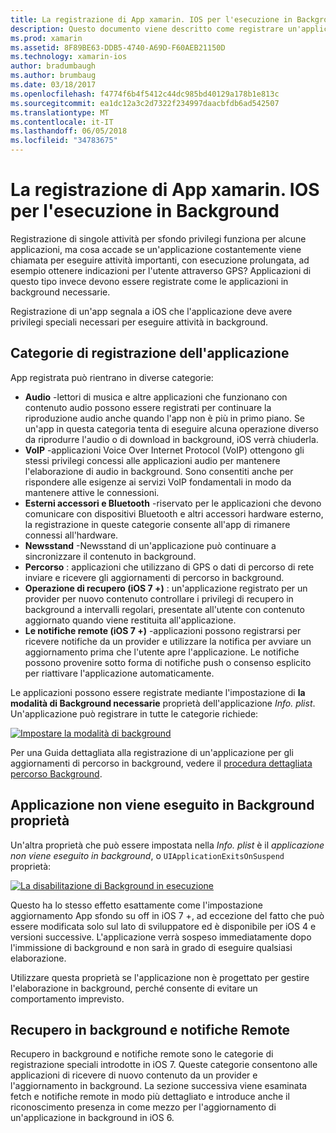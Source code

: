 ```yaml
---
title: La registrazione di App xamarin. IOS per l'esecuzione in Background
description: Questo documento viene descritto come registrare un'applicazione di xamarin. IOS per l'esecuzione in background. Viene descritto Audio App, VoIP App, accessori esterni e bluetooth e altro ancora.
ms.prod: xamarin
ms.assetid: 8F89BE63-DDB5-4740-A69D-F60AEB21150D
ms.technology: xamarin-ios
author: bradumbaugh
ms.author: brumbaug
ms.date: 03/18/2017
ms.openlocfilehash: f4774f6b4f5412c44dc985bd40129a178b1e813c
ms.sourcegitcommit: ea1dc12a3c2d7322f234997daacbfdb6ad542507
ms.translationtype: MT
ms.contentlocale: it-IT
ms.lasthandoff: 06/05/2018
ms.locfileid: "34783675"
---
```

# <a name="registering-xamarinios-apps-to-run-in-the-background"></a>La registrazione di App xamarin. IOS per l'esecuzione in Background

Registrazione di singole attività per sfondo privilegi funziona per alcune applicazioni, ma cosa accade se un'applicazione costantemente viene chiamata per eseguire attività importanti, con esecuzione prolungata, ad esempio ottenere indicazioni per l'utente attraverso GPS? Applicazioni di questo tipo invece devono essere registrate come le applicazioni in background necessarie.

Registrazione di un'app segnala a iOS che l'applicazione deve avere privilegi speciali necessari per eseguire attività in background.

## <a name="application-registration-categories"></a>Categorie di registrazione dell'applicazione

App registrata può rientrano in diverse categorie:

-  **Audio** -lettori di musica e altre applicazioni che funzionano con contenuto audio possono essere registrati per continuare la riproduzione audio anche quando l'app non è più in primo piano. Se un'app in questa categoria tenta di eseguire alcuna operazione diverso da riprodurre l'audio o di download in background, iOS verrà chiuderla.
-  **VoIP** -applicazioni Voice Over Internet Protocol (VoIP) ottengono gli stessi privilegi concessi alle applicazioni audio per mantenere l'elaborazione di audio in background. Sono consentiti anche per rispondere alle esigenze ai servizi VoIP fondamentali in modo da mantenere attive le connessioni.
-  **Esterni accessori e Bluetooth** -riservato per le applicazioni che devono comunicare con dispositivi Bluetooth e altri accessori hardware esterno, la registrazione in queste categorie consente all'app di rimanere connessi all'hardware.
-  **Newsstand** -Newsstand di un'applicazione può continuare a sincronizzare il contenuto in background.
-  **Percorso** : applicazioni che utilizzano di GPS o dati di percorso di rete inviare e ricevere gli aggiornamenti di percorso in background.
-  **Operazione di recupero (iOS 7 +)** : un'applicazione registrato per un provider per nuovo contenuto controllare i privilegi di recupero in background a intervalli regolari, presentate all'utente con contenuto aggiornato quando viene restituita all'applicazione.
-  **Le notifiche remote (iOS 7 +)** -applicazioni possono registrarsi per ricevere notifiche da un provider e utilizzare la notifica per avviare un aggiornamento prima che l'utente apre l'applicazione. Le notifiche possono provenire sotto forma di notifiche push o consenso esplicito per riattivare l'applicazione automaticamente.


Le applicazioni possono essere registrate mediante l'impostazione di **la modalità di Background necessarie** proprietà dell'applicazione *Info. plist*. Un'applicazione può registrare in tutte le categorie richiede:

 [![](registering-applications-to-run-in-background-images/bgmodes.png "Impostare la modalità di background")](registering-applications-to-run-in-background-images/bgmodes.png#lightbox)

Per una Guida dettagliata alla registrazione di un'applicazione per gli aggiornamenti di percorso in background, vedere il [procedura dettagliata percorso Background](~/ios/app-fundamentals/backgrounding/ios-backgrounding-walkthroughs/location-walkthrough.md).

## <a name="application-does-not-run-in-background-property"></a>Applicazione non viene eseguito in Background proprietà

Un'altra proprietà che può essere impostata nella *Info. plist* è il *applicazione non viene eseguito in background*, o `UIApplicationExitsOnSuspend` proprietà:

 [![](registering-applications-to-run-in-background-images/plist.png "La disabilitazione di Background in esecuzione")](registering-applications-to-run-in-background-images/plist.png#lightbox)

Questo ha lo stesso effetto esattamente come l'impostazione aggiornamento App sfondo su off in iOS 7 +, ad eccezione del fatto che può essere modificata solo sul lato di sviluppatore ed è disponibile per iOS 4 e versioni successive. L'applicazione verrà sospeso immediatamente dopo l'immissione di background e non sarà in grado di eseguire qualsiasi elaborazione.

Utilizzare questa proprietà se l'applicazione non è progettato per gestire l'elaborazione in background, perché consente di evitare un comportamento imprevisto.

## <a name="background-fetch-and-remote-notifications"></a>Recupero in background e notifiche Remote

Recupero in background e notifiche remote sono le categorie di registrazione speciali introdotte in iOS 7. Queste categorie consentono alle applicazioni di ricevere di nuovo contenuto da un provider e l'aggiornamento in background. La sezione successiva viene esaminata fetch e notifiche remote in modo più dettagliato e introduce anche il riconoscimento presenza in come mezzo per l'aggiornamento di un'applicazione in background in iOS 6.
